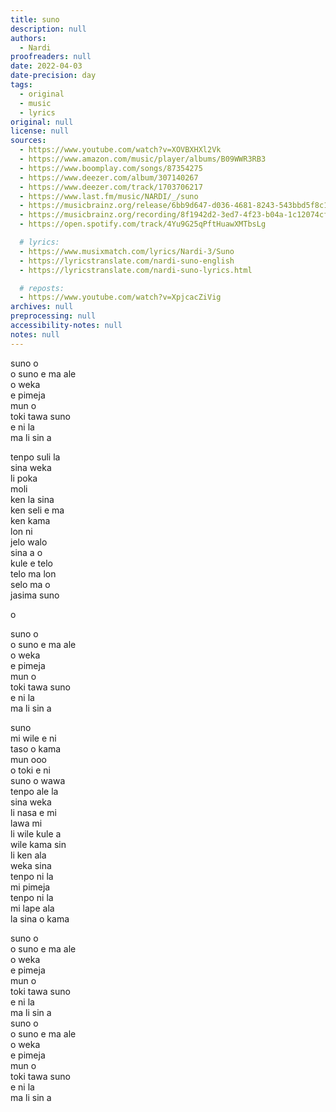 ```yaml
---
title: suno
description: null
authors:
  - Nardi
proofreaders: null
date: 2022-04-03
date-precision: day
tags:
  - original
  - music
  - lyrics
original: null
license: null
sources:
  - https://www.youtube.com/watch?v=XOVBXHXl2Vk
  - https://www.amazon.com/music/player/albums/B09WWR3RB3
  - https://www.boomplay.com/songs/87354275
  - https://www.deezer.com/album/307140267
  - https://www.deezer.com/track/1703706217
  - https://www.last.fm/music/NARDI/_/suno
  - https://musicbrainz.org/release/6bb9d647-d036-4681-8243-543bbd5f8c10
  - https://musicbrainz.org/recording/8f1942d2-3ed7-4f23-b04a-1c12074cf9a3
  - https://open.spotify.com/track/4Yu9G25qPftHuawXMTbsLg

  # lyrics:
  - https://www.musixmatch.com/lyrics/Nardi-3/Suno
  - https://lyricstranslate.com/nardi-suno-english
  - https://lyricstranslate.com/nardi-suno-lyrics.html

  # reposts:
  - https://www.youtube.com/watch?v=XpjcacZiVig
archives: null
preprocessing: null
accessibility-notes: null
notes: null
---
```


suno o  \
o suno e ma ale  \
o weka  \
e pimeja  \
mun o  \
toki tawa suno  \
e ni la  \
ma li sin a

tenpo suli la  \
sina weka  \
li poka  \
moli  \
ken la sina  \
ken seli e ma  \
ken kama  \
lon ni  \
jelo walo  \
sina a o  \
kule e telo  \
telo ma lon  \
selo ma o  \
jasima suno

o

suno o  \
o suno e ma ale  \
o weka  \
e pimeja  \
mun o  \
toki tawa suno  \
e ni la  \
ma li sin a

suno  \
mi wile e ni  \
taso o kama  \
mun ooo  \
o toki e ni  \
suno o wawa  \
tenpo ale la  \
sina weka  \
li nasa e mi  \
lawa mi  \
li wile kule a  \
wile kama sin  \
li ken ala  \
weka sina  \
tenpo ni la  \
mi pimeja  \
tenpo ni la  \
mi lape ala  \
la sina o kama

suno o  \
o suno e ma ale  \
o weka  \
e pimeja  \
mun o  \
toki tawa suno  \
e ni la  \
ma li sin a  \
suno o  \
o suno e ma ale  \
o weka  \
e pimeja  \
mun o  \
toki tawa suno  \
e ni la  \
ma li sin a
